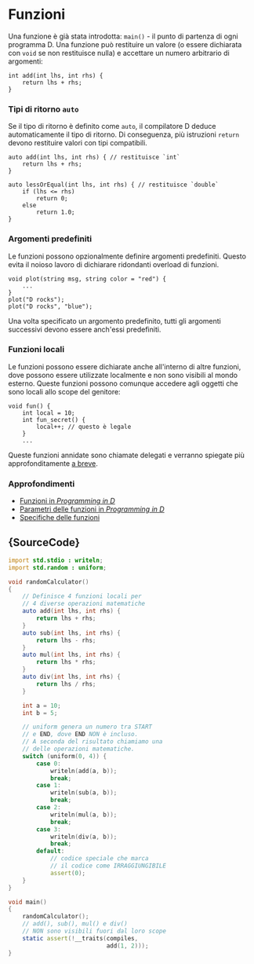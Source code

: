 # Funzioni

Una funzione è già stata introdotta: `main()` - il punto di partenza di ogni programma D. Una funzione può restituire un valore (o essere dichiarata con `void` se non restituisce nulla) e accettare un numero arbitrario di argomenti:

    int add(int lhs, int rhs) {
        return lhs + rhs;
    }

### Tipi di ritorno `auto`

Se il tipo di ritorno è definito come `auto`, il compilatore D deduce automaticamente il tipo di ritorno. Di conseguenza, più istruzioni `return` devono restituire valori con tipi compatibili.

    auto add(int lhs, int rhs) { // restituisce `int`
        return lhs + rhs;
    }

    auto lessOrEqual(int lhs, int rhs) { // restituisce `double`
        if (lhs <= rhs)
            return 0;
        else
            return 1.0;
    }

### Argomenti predefiniti

Le funzioni possono opzionalmente definire argomenti predefiniti.
Questo evita il noioso lavoro di dichiarare ridondanti
overload di funzioni.

    void plot(string msg, string color = "red") {
        ...
    }
    plot("D rocks");
    plot("D rocks", "blue");

Una volta specificato un argomento predefinito, tutti gli argomenti
successivi devono essere anch'essi predefiniti.

### Funzioni locali

Le funzioni possono essere dichiarate anche all'interno di altre funzioni, dove possono essere
utilizzate localmente e non sono visibili al mondo esterno.
Queste funzioni possono comunque accedere agli oggetti che sono locali allo
scope del genitore:

    void fun() {
        int local = 10;
        int fun_secret() {
            local++; // questo è legale
        }
        ...

Queste funzioni annidate sono chiamate delegati e verranno spiegate più approfonditamente
[a breve](basics/delegates).

### Approfondimenti

- [Funzioni in _Programming in D_](http://ddili.org/ders/d.en/functions.html)
- [Parametri delle funzioni in _Programming in D_](http://ddili.org/ders/d.en/function_parameters.html)
- [Specifiche delle funzioni](https://dlang.org/spec/function.html)

## {SourceCode}

```d
import std.stdio : writeln;
import std.random : uniform;

void randomCalculator()
{
    // Definisce 4 funzioni locali per
    // 4 diverse operazioni matematiche
    auto add(int lhs, int rhs) {
        return lhs + rhs;
    }
    auto sub(int lhs, int rhs) {
        return lhs - rhs;
    }
    auto mul(int lhs, int rhs) {
        return lhs * rhs;
    }
    auto div(int lhs, int rhs) {
        return lhs / rhs;
    }

    int a = 10;
    int b = 5;

    // uniform genera un numero tra START
    // e END, dove END NON è incluso.
    // A seconda del risultato chiamiamo una
    // delle operazioni matematiche.
    switch (uniform(0, 4)) {
        case 0:
            writeln(add(a, b));
            break;
        case 1:
            writeln(sub(a, b));
            break;
        case 2:
            writeln(mul(a, b));
            break;
        case 3:
            writeln(div(a, b));
            break;
        default:
            // codice speciale che marca
            // il codice come IRRAGGIUNGIBILE
            assert(0);
    }
}

void main()
{
    randomCalculator();
    // add(), sub(), mul() e div()
    // NON sono visibili fuori dal loro scope
    static assert(!__traits(compiles,
                            add(1, 2)));
}
```